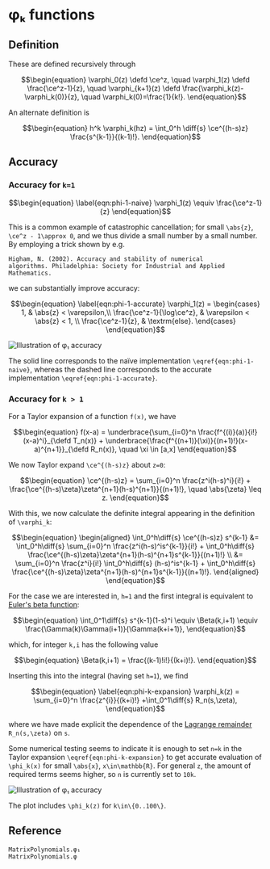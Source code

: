 # φₖ functions

## Definition

These are defined recursively through
```math
\begin{equation}
\varphi_0(z) \defd \ce^z, \quad
\varphi_1(z) \defd \frac{\ce^z-1}{z}, \quad
\varphi_{k+1}(z) \defd \frac{\varphi_k(z)-\varphi_k(0)}{z}, \quad
\varphi_k(0)=\frac{1}{k!}.
\end{equation}
```

An alternate definition is
```math
\begin{equation}
h^k \varphi_k(hz) = \int_0^h \diff{s}
\ce^{(h-s)z} \frac{s^{k-1}}{(k-1)!}.
\end{equation}
```

## Accuracy

### Accuracy for ``k=1``

```math
\begin{equation}
\label{eqn:phi-1-naive}
\varphi_1(z) \equiv \frac{\ce^z-1}{z}
\end{equation}
```

This is a common example of catastrophic cancellation; for small
``\abs{z}``, ``\ce^z - 1\approx 0``, and we thus divide a small number
by a small number. By employing a trick shown by e.g.

    Higham, N. (2002). Accuracy and stability of numerical
    algorithms. Philadelphia: Society for Industrial and Applied
    Mathematics.

we can substantially improve accuracy:

```math
\begin{equation}
\label{eqn:phi-1-accurate}
\varphi_1(z) = \begin{cases}
1, & \abs{z} < \varepsilon,\\
\frac{\ce^z-1}{\log\ce^z}, & \varepsilon < \abs{z} < 1, \\
\frac{\ce^z-1}{z}, & \textrm{else}.
\end{cases}
\end{equation}
```

![Illustration of φ₁ accuracy](figures/phi_1_accuracy.svg)

The solid line corresponds to the naïve implementation
``\eqref{eqn:phi-1-naive}``, whereas the dashed line corresponds to
the accurate implementation ``\eqref{eqn:phi-1-accurate}``.

### Accuracy for ``k > 1 ``

For a Taylor expansion of a function ``f(x)``, we have
```math
\begin{equation}
f(x-a) = \underbrace{\sum_{i=0}^n \frac{f^{(i)}(a)}{i!} (x-a)^i}_{\defd T_n(x)} +
\underbrace{\frac{f^{(n+1)}(\xi)}{(n+1)!}(x-a)^{n+1}}_{\defd R_n(x)}, \quad
\xi \in [a,x]
\end{equation}
```
We now Taylor expand ``\ce^{(h-s)z}`` about ``z=0``:
```math
\begin{equation}
\ce^{(h-s)z} =
\sum_{i=0}^n \frac{z^i(h-s)^i}{i!} +
\frac{\ce^{(h-s)\zeta}\zeta^{n+1}(h-s)^{n+1}}{(n+1)!},
\quad \abs{\zeta} \leq z.
\end{equation}
```
With this, we now calculate the definite integral appearing in the
definition of ``\varphi_k``:
```math
\begin{equation}
\begin{aligned}
\int_0^h\diff{s}
\ce^{(h-s)z} s^{k-1}
&=
\int_0^h\diff{s}
\sum_{i=0}^n \frac{z^i(h-s)^is^{k-1}}{i!} +
\int_0^h\diff{s}
\frac{\ce^{(h-s)\zeta}\zeta^{n+1}(h-s)^{n+1}s^{k-1}}{(n+1)!} \\
&=
\sum_{i=0}^n
\frac{z^i}{i!}
\int_0^h\diff{s}
(h-s)^is^{k-1} +
\int_0^h\diff{s}
\frac{\ce^{(h-s)\zeta}\zeta^{n+1}(h-s)^{n+1}s^{k-1}}{(n+1)!}.
\end{aligned}
\end{equation}
```
For the case we are interested in, ``h=1`` and the first integral is
equivalent to [Euler's beta function](https://en.wikipedia.org/wiki/Beta_function):
```math
\begin{equation}
\int_0^1\diff{s} s^{k-1}(1-s)^i \equiv \Beta(k,i+1) \equiv \frac{\Gamma(k)\Gamma(i+1)}{\Gamma(k+i+1)},
\end{equation}
```
which, for integer ``k,i`` has the following value
```math
\begin{equation}
\Beta(k,i+1) = \frac{(k-1)!i!}{(k+i)!}.
\end{equation}
```
Inserting this into the integral (having set ``h=1``), we find
```math
\begin{equation}
\label{eqn:phi-k-expansion}
\varphi_k(z) =
\sum_{i=0}^n
\frac{z^{i}}{(k+i)!}
+\int_0^1\diff{s} R_n(s,\zeta),
\end{equation}
```
where we have made explicit the dependence of the [Lagrange
remainder](https://en.wikipedia.org/wiki/Taylor%27s_theorem#Explicit_formulas_for_the_remainder)
``R_n(s,\zeta)`` on ``s``.

Some numerical testing seems to indicate it is enough to set ``n=k``
in the Taylor expansion ``\eqref{eqn:phi-k-expansion}`` to get
accurate evaluation of ``\phi_k(x)`` for small ``\abs{x}``,
``x\in\mathbb{R}``. For general ``z``, the amount of required terms
seems higher, so ``n`` is currently set to ``10k``.

![Illustration of φ₁ accuracy](figures/phi_k_accuracy.svg)

The plot includes ``\phi_k(z)`` for ``k\in\{0..100\}``.

## Reference

```@docs
MatrixPolynomials.φ₁
MatrixPolynomials.φ
```
